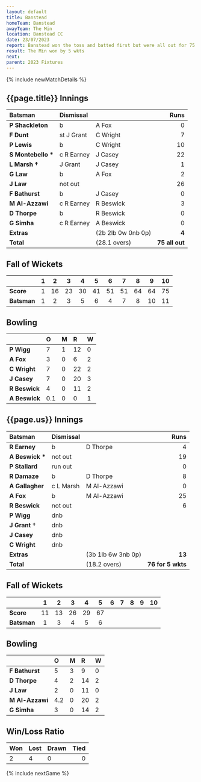 ```yaml
---
layout: default
title: Banstead
homeTeam: Banstead
awayTeam: The Min
location: Banstead CC
date: 23/07/2023
report: Banstead won the toss and batted first but were all out for 75 in 28.1 overs. The Min replied with 76 for 5 wkts in 18.2 overs. 
result: The Min won by 5 wkts
next: 
parent: 2023 Fixtures
---
```


{% include newMatchDetails %}


## {{page.title}} Innings

| Batsman | Dismissal | | Runs |
|:---|:---|---|---:|
| **P Shackleton** | b | A Fox | 0 |
| **F Dunt** |  st J Grant | C Wright | 7 |
| **P Lewis** | b | C Wright | 10 |
| **S Montebello &#42;** | c R Earney | J Casey | 22 |
| **L Marsh &#8224;** | J Grant | J Casey | 1 |
| **G Law** | b | A Fox | 2 |
| **J Law** | not out |  | 26 |
| **F Bathurst** | b | J Casey | 0 |
| **M Al-Azzawi** | c R Earney | R Beswick | 3 |
| **D Thorpe** | b | R Beswick | 0 |
| **G Simha** | c R Earney | A Beswick | 0 |
| **Extras** | | (2b 2lb 0w 0nb 0p) | **4** |
| **Total** | | (28.1 overs) | **75 all out** |

## Fall of Wickets

| | 1 | 2 | 3 | 4 | 5 | 6 | 7 | 8 | 9 | 10 |
|---|:---:|:---:|:---:|:---:|:---:|:---:|:---:|:---:|:---:|:---:|
| **Score** | 1 | 16 | 23 | 30 | 41 | 51 | 51 | 64 | 64 | 75 | 
| **Batsman** | 1  | 2  | 3  | 5  | 6 |  4 | 7 |  8 | 10 | 11 | 

## Bowling

| | O | M | R | W |
|---|:---|:---|:---|:---|
| **P Wigg** | 7 | 1 | 12 | 0 |
| **A Fox** | 3 | 0 | 6 | 2 |
| **C Wright** | 7 | 0 | 22 | 2 |
| **J Casey** | 7 | 0 | 20 | 3 |
| **R Beswick** | 4 | 0 | 11 | 2 |
| **A Beswick** | 0.1 | 0 | 0 | 1 |

## {{page.us}} Innings

| Batsman | Dismissal | | Runs |
|:---|:---|---|---:|
| **R Earney** | b | D Thorpe | 4 |
| **A Beswick &#42;** | not out |  | 19 |
| **P Stallard** | run out |  | 0 |
| **R Damaze** | b | D Thorpe | 8 |
| **A Gallagher** | c L Marsh | M Al-Azzawi | 0 |
| **A Fox** | b | M Al-Azzawi | 25 |
| **R Beswick** | not out |  | 6 |
| **P Wigg** | dnb |  |  | |
| **J Grant &#8224;** | dnb |  |  | |
| **J Casey** | dnb |  |  | |
| **C Wright** | dnb |  |  | |
| **Extras** | | (3b 1lb 6w 3nb 0p) | **13** |
| **Total** | | (18.2 overs) | **76 for 5 wkts** |

## Fall of Wickets

| | 1 | 2 | 3 | 4 | 5 | 6 | 7 | 8 | 9 | 10 |
|---|:---:|:---:|:---:|:---:|:---:|:---:|:---:|:---:|:---:|:---:|
| **Score** | 11 | 13 | 26 | 29 | 67 |  |  |  |  |  |
| **Batsman** | 1 | 3 | 4 | 5 | 6 |  |  |  |  |  | 

## Bowling

| | O | M | R | W |
|---|:---|:---|:---|:---|
| **F Bathurst** | 5 | 3 | 9 | 0 |
| **D Thorpe** | 4 | 2 | 14 | 2 |
| **J Law** | 2 | 0 | 11 | 0 |
| **M Al-Azzawi** | 4.2 | 0 | 20 | 2 |
| **G Simha** | 3 | 0 | 14 | 2 |

## Win/Loss Ratio

| Won | Lost | Drawn | Tied |
|:---|:---|:---|---:|
| 2 | 4 | 0 | 0 |

{% include nextGame %}